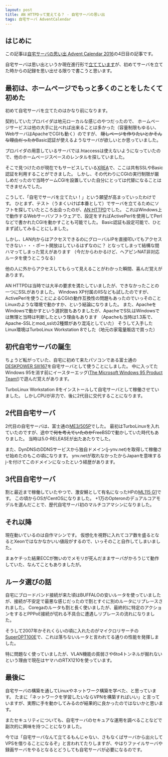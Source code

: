 ```yaml
---
layout: post
title: AN HTTPDって覚えてる？ - 自宅サーバの思い出
tags: 自宅サーバ AdventCalendar
---
```


## はじめに

この記事は[自宅サーバの思い出 Advent Calendar 2016](http://www.adventar.org/calendars/1587)の4日目の記事です。

自宅サーバは思い出というか現在進行形で[立てています](https://j-ynv.net/)が、初めてサーバを立てた時からの記録を思い出せる限りで書こうと思います。

<!--more-->

## 最初は、ホームページでもっと多くのことをしたくて初めた

初めて自宅サーバを立てたのはかなり前になります。

契約していたプロバイダは地元ローカルな感じのやつだったので、
ホームページサービスは他の大手に比べれば出来ることは多かった（容量制限もゆるい、WebサーバはApacheでCGIも動く）のですが、
~~隠しページを作りたいとかそんな理由だったか~~Basic認証が使えるようなサーバが欲しいとか思っていました。

プロバイダの用意しているサーバでは.htaccessは使えないようになっていたので、他のホームページスペースのレンタルを探していました。

そこで見つけたのが現在でもサービスしている[XREA](https://www.xrea.com/)で、ここは共有SSLやBasic認証を利用することができました。
しかし、その代わりにCGIの実行制限が厳しめだったので当時ゲームCGIを設置していた自分にとっては代替になることはできませんでした。

こうして、「自宅でサーバを立てたい！」という願望が高まっていったわけです。
ひとまず、テスト（うまくいけば本番として）でサーバを立てるためにソフトを探していたところ出会ったのが、[AN HTTPD](https://ja.wikipedia.org/wiki/AN_HTTPD)でした。
これはWindows上で動作するWebサーバソフトウェアで、設定をすればActivePerlを使用してPerlなどで書かれたCGIを動かすことも可能でした。
Basic認証も設定可能で、ひとまず試してみることにしました。

しかし、LAN内からはアクセスできるのにグローバルIPを直接叩いてもアクセスできない・・・ポート開放はしているはずなのに？
となってしまって結構な間ハマってしまった覚えがあります
（今だからわかるけど、ヘアピンNAT非対応ルータを使うとこうなる）

他の人に外からアクセスしてもらって見えることがわかった瞬間、喜んだ覚えがあります。

AN HTTPDは当時では大半の要求を満たしていましたが、できなかったことの一つにSSLがありました。
Windows XP付属のIISなども試したのですが、ActivePerlを使うことによるCGIの動作互換性の問題もあったのでいっそのことLinuxのような環境で動かすか、という結論になりました。
また、ApacheをWindowsで動かすという選択肢もありましたが、ApacheでSSLはWindowsでは無理と当時は判断したという理由もあります
（Apacheも当時は1.3系で、Apache-SSLとmod_sslの2種類があり混沌としていた）
そうして入手したLinux環境はTurboLinux Workstation 8でした（地元の家電量販店で買った）

## 初代自宅サーバの誕生

ちょうど転がっていた、自宅に初めて来たパソコンである富士通の[DESKPOWER SIII167](http://www.fmworld.net/product/former/dp9706/lowspec.html)を自宅サーバとして使うことにしました。
中に入ってたWindows 95を消す前にイースターエッグ([The Microsoft Windows 95 Product Team!](https://www.youtube.com/watch?v=dtfBBNYdcPc))で遊んだ覚えがあります。

TurboLinux Workstation 8をインストールして自宅サーバとして稼働させていました。
しかしCPUが非力で、後に2代目に交代することになります。

## 2代目自宅サーバ

2代目の自宅サーバは、富士通の[ME3/505P](http://www.fmworld.net/product/former/dp0001/e_ser.html)でした。
最初はTurboLinuxを入れていたのですが、途中で~~何を考えていたのか~~FreeBSDで動かしていた時代もありました。
当時は5.0-RELEASEが出たあたりでした。

また、DynDNSのDDNSサービスから独自ドメイン(j-ynv.net)を取得して稼働させ始めたのもこの頃になります。
ynv.netが取れなかったからJapanを意味するj-を付けてこのドメインになったという経歴があります。

## 3代目自宅サーバ

割と最近まで稼働していたやつで、激安鯖として有名になったHPの[ML115 G1](http://wiki.nothing.sh/page/hp%BB%AA-ProLiant-ML115(%B3%CA%B0%C2Server))です。
この頃からOSがCentOSになりました。
+1万のOpteronのデュアルコアモデルを選んだことで、歴代自宅サーバ初のマルチコアマシンになりました。

## それ以降

現在動いているのは自作マシンです。
仮想化を視野に入れてコア数を盛るとなるとXeonではなかなかいい値段がするので、いっそのこと自作してしまいました。

まぁケチった結果ECCが無いのでメモリが死んだままサーバがかろうじて動作していた、なんてこともありましたが。

## ルータ選びの話

自宅にブロードバンド接続が来た頃はBUFFALOの安いルータを使っていましたが、接続が不安定で最悪な感じだったので割とすぐに別のルータにリプレースされました。
Coregaのルータも割と長く使いましたが、最終的に特定のアクションをするとPPPoE接続が切れる不具合に遭遇しリプレースの流れになりました。

そうして2007年かそれくらいの頃に入れたのがマイクロリサーチの[SuperOPT100E](http://www.mrl.co.jp/product/nwgopt100e/)で、これは落ちないルータと言われてる通りの性能を発揮しました。

特に問題なく使っていましたが、VLAN機能の貧弱さや6to4トンネルが掘れないという理由で現在はヤマハのRTX1210を使っています。

## 最後に

自宅サーバの構築を通してLinuxやネットワーク構築を学べた、と思っています。
たまに「ネットワークを学習したいならVPNを構築すればいい」と言っていますが、実際に手を動かしてみるのが結果的に良かったのではないかと思います。

またセキュリティについても、自宅サーバのセキュアな運用を調べることなどで副次的に興味を持つことになりました。

今では「自宅サーバなんて立てるもんじゃない、さもなくばサーバから出火してVPSを借りることになるぞ」と言われてたりしますが、やはりファイルサーバや録画サーバをやるとなるとどうしても自宅サーバが必要になるのです。
